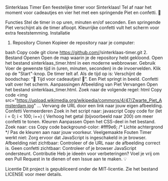 Sinterklaas Timer
Een feestelijke timer voor Sinterklaas! Tel af naar het moment voor cadeautjes en vier het met een springende Piet en confetti. 🎉

Functies
Stel de timer in op uren, minuten en/of seconden.
Een springende Piet verschijnt als de timer afloopt.
Kleurrijke confetti vult het scherm voor extra feeststemming.
Installatie
1. Repository Clonen
Kopieer de repository naar je computer:

bash
Copy code
git clone https://github.com/<jouw-gebruikersnaam>/sinterklaas-timer.git
2. Bestand Openen
Open de map waarin je de repository hebt gekloond.
Open het bestand sinterklaas_timer.html in een moderne webbrowser.
Gebruik
Voer de gewenste tijd in (uren, minuten, seconden) in de invoervelden.
Klik op de "Start"-knop.
De timer telt af. Als de tijd op is:
Verschijnt de boodschap: “🎉 Tijd voor cadeautjes! 🎉”.
Een Piet springt in beeld.
Confetti valt over het scherm.
Aanpassingen
Afbeelding van Piet Vervangen
Open het bestand sinterklaas_timer.html.
Zoek naar de volgende regel:
html
Copy code
<img src="https://upload.wikimedia.org/wikipedia/commons/4/47/Zwarte_Piet_Amsterdam.jpg" ...
Vervang de URL door een link naar jouw eigen afbeelding.
Confetti Vermeerderen
Zoek in het script naar:
javascript
Copy code
for (let i = 0; i < 100; i++) {
Verhoog het getal (bijvoorbeeld naar 200) om meer confetti te tonen.
Kleuren Aanpassen
Open het CSS-deel in het bestand.
Zoek naar:
css
Copy code
background-color: #fff9e6; /* Lichte achtergrond */
Pas de kleuren aan naar jouw voorkeur.
Veelgemaakte Fouten
Timer werkt niet: Zorg ervoor dat JavaScript is ingeschakeld in je browser.
Afbeelding niet zichtbaar: Controleer of de URL naar de afbeelding correct is.
Geen confetti zichtbaar: Controleer of je browser JavaScript ondersteunt.
Contributie
Heb je ideeën voor verbeteringen? Voel je vrij om een Pull Request in te dienen of een Issue aan te maken. 💡

Licentie
Dit project is gepubliceerd onder de MIT-licentie. Zie het bestand LICENSE voor meer details.
